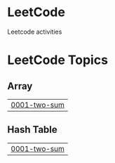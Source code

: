 # LeetCode
Leetcode activities

<!---LeetCode Topics Start-->
# LeetCode Topics
## Array
|  |
| ------- |
| [0001-two-sum](https://github.com/micrabom/LeetCode/tree/master/0001-two-sum) |
## Hash Table
|  |
| ------- |
| [0001-two-sum](https://github.com/micrabom/LeetCode/tree/master/0001-two-sum) |
<!---LeetCode Topics End-->